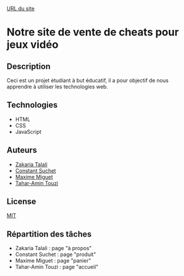 [URL du site](https://gh-constant.github.io/projet-devweb/)


# Notre site de vente de cheats pour jeux vidéo
## Description
Ceci est un projet étudiant à but éducatif, il a pour objectif de nous apprendre à utiliser les technologies web.

## Technologies
- HTML
- CSS
- JavaScript

## Auteurs
- [Zakaria Talali](zakaria.talali@edu.univ-fcomte.fr)
- [Constant Suchet](constant.suchet@edu.univ-fcomte.fr)
- [Maxime Miguet](maxime.miguet@edu.univ-fcomte.fr)
- [Tahar-Amin Touzi](tahar-amin.touzi@edu.univ-fcomte.fr)

## License
[MIT](https://choosealicense.com/licenses/mit/)

## Répartition des tâches
- Zakaria Talali : page "à propos"
- Constant Suchet : page "produit"
- Maxime Miguet : page "panier"
- Tahar-Amin Touzi : page "accueil"
